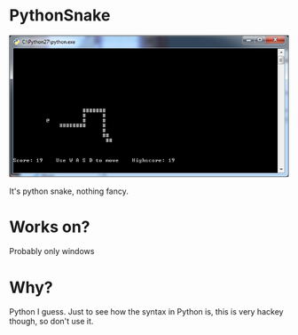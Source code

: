 # PythonSnake
![Snake in Python](/screenshot.png?raw=true "Snake")

It's python snake, nothing fancy.

# Works on?
Probably only windows

# Why?
Python I guess. Just to see how the syntax in Python is, this is very hackey though, so don't use it.